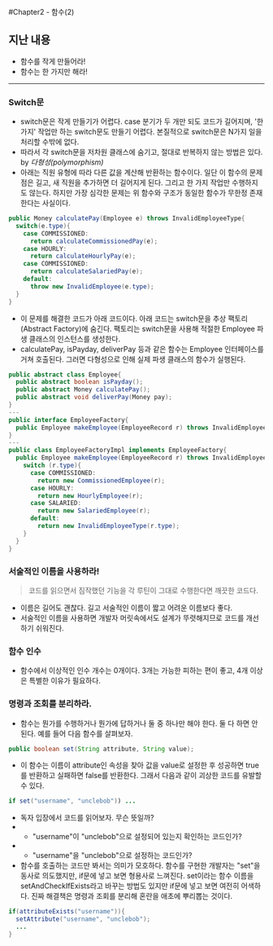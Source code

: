 #Chapter2 - 함수(2)

## 지난 내용
* 함수를 작게 만들어라!
* 함수는 한 가지만 해라!
---


### Switch문 
* switch문은 작게 만들기가 어렵다. case 분기가 두 개만 되도 코드가 길어지며, '한 가지' 작업만 하는 switch문도 만들기 어렵다. 본질적으로 switch문은 N가지 일을 처리할 수밖에 없다.
* 따라서 각 switch문을 저차원 클래스에 숨기고, 절대로 반복하지 않는 방법은 있다. by *다형성(polymorphism)*
* 아래는 직원 유형에 따라 다른 값을 계산해 반환하는 함수이다. 일단 이 함수의 문제점은 길고, 새 직원을 추가하면 더 길어지게 된다. 그리고 한 가지 작업만 수행하지도 않는다. 하지만 가장 심각한 문제는 위 함수와 구조가 동일한 함수가 무한정 존재한다는 사실이다.
```java
public Money calculatePay(Employee e) throws InvalidEmployeeType{
  switch(e.type){
    case COMMISSIONED:
      return calculateCommissionedPay(e);
    case HOURLY:
      return calculateHourlyPay(e);
    case COMMISSIONED:
      return calculateSalariedPay(e);
    default:
      throw new InvalidEmployee(e.type);
  }
}
```
* 이 문제를 해결한 코드가 아래 코드이다. 아래 코드는 switch문을 추상 팩토리(Abstract Factory)에 숨긴다. 팩토리는 switch문을 사용해 적절한 Employee 파생 클래스의 인스턴스를 생성한다.
* calculatePay, isPayday, deliverPay 등과 같은 함수는 Employee 인터페이스를 거쳐 호출된다. 그러면 다형성으로 인해 실제 파생 클래스의 함수가 실행된다.
```java
public abstract class Employee{
  public abstract boolean isPayday();
  public abstract Money calculatePay();
  public abstract void deliverPay(Money pay);
}
---
public interface EmployeeFactory{
  public Employee makeEmployee(EmployeeRecord r) throws InvalidEmployeeType;
}
---
public class EmployeeFactoryImpl implements EmployeeFactory{
  public Employee makeEmployee(EmployeeRecord r) throws InvalidEmployeeType{
    switch (r.type){
      case COMMISSIONED:
        return new CommissionedEmployee(r);
      case HOURLY:
        return new HourlyEmployee(r);
      case SALARIED:
        return new SalariedEmployee(r);
      default:
        return new InvalidEmployeeType(r.type);
    }
  }
}
```


### 서술적인 이름을 사용하라!
> 코드를 읽으면서 짐작했던 기능을 각 루틴이 그대로 수행한다면 깨끗한 코드다.
* 이름은 길어도 괜찮다. 길고 서술적인 이름이 짧고 어려운 이름보다 좋다.
* 서술적인 이름을 사용하면 개발자 머릿속에서도 설계가 뚜렷해지므로 코드를 개선하기 쉬워진다.

### 함수 인수
* 함수에서 이상적인 인수 개수는 0개이다. 3개는 가능한 피하는 편이 좋고, 4개 이상은 특별한 이유가 필요하다.

### 명령과 조회를 분리하라.
* 함수는 뭔가를 수행하거나 뭔가에 답하거나 둘 중 하나만 해야 한다. 둘 다 하면 안 된다. 예를 들어 다음 함수를 살펴보자.
```java
public boolean set(String attribute, String value);
```
* 이 함수는 이름이 attribute인 속성을 찾아 값을 value로 설정한 후 성공하면 true를 반환하고 실패하면 false를 반환한다. 그래서 다음과 같이 괴상한 코드를 유발할 수 있다.
```java
if set("username", "unclebob")) ...
```
* 독자 입장에서 코드를 읽어보자. 무슨 뜻일까?
*   - "username"이 "unclebob"으로 설정되어 있는지 확인하는 코드인가?
*   -  "username"을 "unclebob"으로 설정하는 코드인가? 
* 함수를 호출하는 코드만 봐서는 의미가 모호하다. 함수를 구현한 개발자는 "set"을 동사로 의도했지만, if문에 넣고 보면 형용사로 느껴진다. set이라는 함수 이름을 setAndCheckIfExists라고 바꾸는 방법도 있지만  if문에 넣고 보면 여전히 어색하다. 진짜 해결책은 명령과 조회를 분리해 혼란을 애초에 뿌리뽑는 것이다.
```java
if(attributeExists("username")){
  setAttribute("username", "unclebob");
  ...
}
```


  
